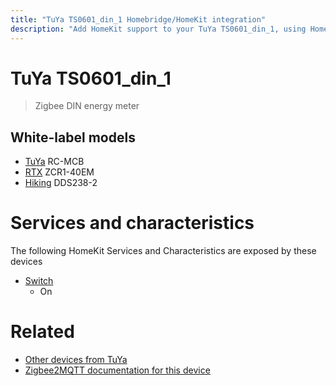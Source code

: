 ```yaml
---
title: "TuYa TS0601_din_1 Homebridge/HomeKit integration"
description: "Add HomeKit support to your TuYa TS0601_din_1, using Homebridge, Zigbee2MQTT and homebridge-z2m."
---
```

<!---
This file has been GENERATED using src/docgen/docgen.ts
DO NOT EDIT THIS FILE MANUALLY!
-->
# TuYa TS0601_din_1
> Zigbee DIN energy meter


## White-label models
* [TuYa](../index.md#tuya) RC-MCB
* [RTX](../index.md#rtx) ZCR1-40EM
* [Hiking](../index.md#hiking) DDS238-2

# Services and characteristics
The following HomeKit Services and Characteristics are exposed by
these devices

* [Switch](../../switch.md)
  * On


# Related
* [Other devices from TuYa](../index.md#tuya)
* [Zigbee2MQTT documentation for this device](https://www.zigbee2mqtt.io/devices/TS0601_din_1.html)